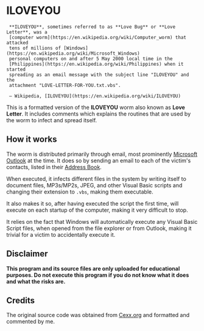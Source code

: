 # ILOVEYOU
```
 **ILOVEYOU**, sometimes referred to as **Love Bug** or **Love Letter**, was a
 [computer worm](https://en.wikipedia.org/wiki/Computer_worm) that attacked
 tens of millions of [Windows](https://en.wikipedia.org/wiki/Microsoft_Windows)
 personal computers on and after 5 May 2000 local time in the
 [Philippines](https://en.wikipedia.org/wiki/Philippines) when it started
 spreading as an email message with the subject line "ILOVEYOU" and the
 attachment "LOVE-LETTER-FOR-YOU.txt.vbs".

 — Wikipedia, [ILOVEYOU](https://en.wikipedia.org/wiki/ILOVEYOU)
```
This is a formatted version of the **ILOVEYOU** worm also known as **Love
Letter**. It includes comments which explains the routines that are used by the
worm to infect and spread itself.

## How it works

The worm is distributed primarily through email, most prominently [Microsoft
Outlook](https://en.wikipedia.org/wiki/Microsoft_Outlook) at the time. It does
so by sending an email to each of the victim's contacts, listed in their
[Address Book](https://en.wikipedia.org/wiki/Windows_Address_Book).

When executed, it infects different files in the system by writing itself to
document files, MP3s/MP2s, JPEG, and other Visual Basic scripts and changing
their extension to `.vbs`, making them executable.

It also makes it so, after having executed the script the first time, will
execute on each startup of the computer, making it very difficult to stop.

It relies on the fact that Windows will automatically execute any Visual
Basic Script files, when opened from the file explorer or from Outlook, making
it trivial for a victim to accidentally execute it.

## Disclaimer

**This program and its source files are only uploaded for educational purposes.
Do not execute this program if you do not know what it does and what the risks
are.**

## Credits

The original source code was obtained from
[Cexx.org](http://www.cexx.org/loveletter.htm) and formatted and commented by
me.
